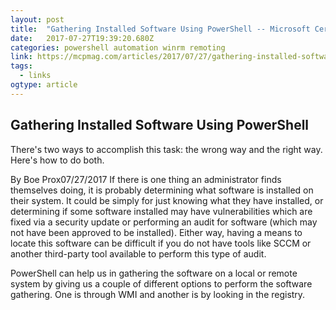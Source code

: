 ```yaml
---
layout: post 
title:  "Gathering Installed Software Using PowerShell -- Microsoft Certified Professional Magazine Online" 
date:   2017-07-27T19:39:20.680Z 
categories: powershell automation winrm remoting
link: https://mcpmag.com/articles/2017/07/27/gathering-installed-software-using-powershell.aspx 
tags:
  - links
ogtype: article 
---
```


## Gathering Installed Software Using PowerShell
There's two ways to accomplish this task: the wrong way and the right way. Here's how to do both.

By Boe Prox07/27/2017
If there is one thing an administrator finds themselves doing, it is probably determining what software is installed on their system. It could be simply for just knowing what they have installed, or determining if some software installed may have vulnerabilities which are fixed via a security update or performing an audit for software (which may not have been approved to be installed). Either way, having a means to locate this software can be difficult if you do not have tools like SCCM or another third-party tool available to perform this type of audit.

PowerShell can help us in gathering the software on a local or remote system by giving us a couple of different options to perform the software gathering. One is through WMI and another is by looking in the registry.

